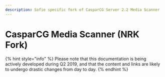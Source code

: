 ```yaml
---
description: Sofie specific fork of CasparCG Server 2.2 Media Scanner
---
```


# CasparCG Media Scanner \(NRK Fork\)

{% hint style="info" %}
Please note that this documentation is being actively developed during Q2 2019, and that the content and links are likely to undergo drastic changes from day to day. 
{% endhint %}

